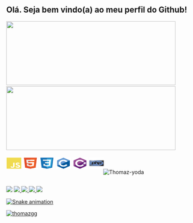 ## Olá. Seja bem vindo(a) ao meu perfil do Github!
<div>
  <a href="https://github.com/thomazgg">
  <img height="170em" width="450em" src="https://github-readme-stats.vercel.app/api?username=thomazgg&show_icons=true&theme=dracula&include_all_commits=true&count_private=true"/>
  <img height="170em" width="450em" src="https://github-readme-stats.vercel.app/api/top-langs/?username=thomazgg&layout=compact&langs_count=7&theme=dracula"/>
</div>

<div style="display: inline-block"><br>
  <img align="center" alt="Thomaz-Js" height="30" width="40" src="https://raw.githubusercontent.com/devicons/devicon/master/icons/javascript/javascript-plain.svg">
  <img align="center" alt="Thomaz-HTML" height="30" width="40" src="https://raw.githubusercontent.com/devicons/devicon/master/icons/html5/html5-original.svg">
  <img align="center" alt="Thomaz-CSS" height="30" width="40" src="https://raw.githubusercontent.com/devicons/devicon/master/icons/css3/css3-original.svg">
  <img align="center" alt="Thomaz-C" height="30" width="40" src="https://github.com/devicons/devicon/blob/master/icons/c/c-original.svg">
  <img align="center" alt="Thomaz-Csharp" height="30" width="40" src="https://raw.githubusercontent.com/devicons/devicon/master/icons/csharp/csharp-original.svg">
  <img align="center" alt="Thomaz-PHP" height="30" width="40" src="https://github.com/devicons/devicon/blob/master/icons/php/php-original.svg">
  <img align="right" alt="Thomaz-yoda" height="30%" width="30%" src="https://c.tenor.com/RIpC1K5hOCUAAAAd/rimuru-tempest-tensei-shitara-slime-datta-ken.gif">
</div>

  ##

<div>
  <a href="https://www.youtube.com/c/uthomaz/videos" target="_blank"><img src="https://img.shields.io/badge/YouTube-FF0000?style=for-the-badge&amp;logo=youtube&amp;logoColor=white" target="_blank"></a>
  <a href="https://instagram.com/thomazfps" target="_blank"><img src="https://img.shields.io/badge/-Instagram-%23E4405F?style=for-the-badge&amp;logo=instagram&amp;logoColor=white" target="_blank"</a>
 	<a href="https://www.twitch.tv/uthomaz" target="_blank"><img src="https://img.shields.io/badge/Twitch-9146FF?style=for-the-badge&amp;logo=twitch&amp;logoColor=white" target="_blank"</a>
 <a href="https://discord.gg/DJuK4KGa94" target="_blank"><img src="https://img.shields.io/badge/Discord-7289DA?style=for-the-badge&amp;logo=discord&amp;logoColor=white" target="_blank"</a> 
  <a href="mailto:contato.uthomaz@gmail.com"><img src="https://img.shields.io/badge/-Gmail-%23333?style=for-the-badge&amp;logo=gmail&amp;logoColor=white" target="_blank"</a>
    
  ![Snake animation](https://github.com/thomazgg/thomazgg/blob/output/github-contribution-grid-snake.svg)
    
</div>

<img src="https://komarev.com/ghpvc/?username=thomazgg&color=green" alt="thomazgg" /> 
